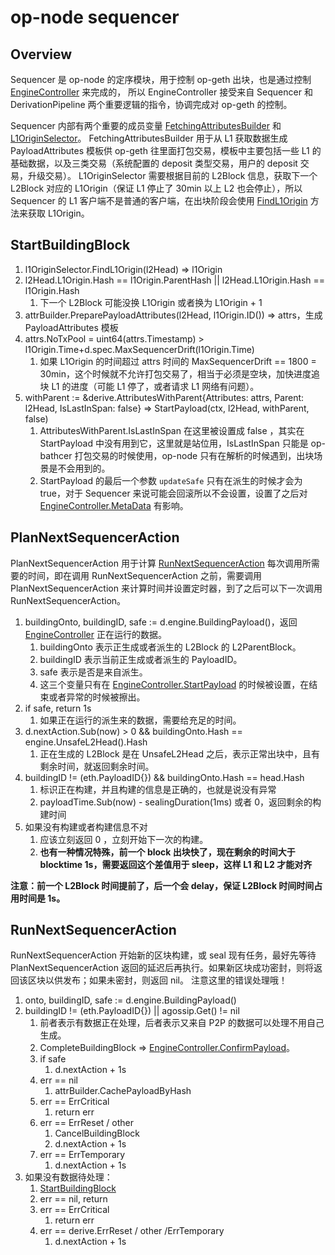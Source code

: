 # op-node sequencer

## Overview

Sequencer 是 op-node 的定序模块，用于控制 op-geth 出块，也是通过控制 [EngineController](./2_op_node_components.md#enginecontroller) 来完成的，
所以 EngineController 接受来自 Sequencer 和 DerivationPipeline 两个重要逻辑的指令，协调完成对 op-geth 的控制。

Sequencer 内部有两个重要的成员变量 [FetchingAttributesBuilder](./4_op_node_derivation_data.md#fetchingattributesbuilder) 和 [L1OriginSelector](./1_op_node_clients.md#l1originselector)。
FetchingAttributesBuilder 用于从 L1 获取数据生成 PayloadAttributes 模板供 op-geth 往里面打包交易，模板中主要包括一些 L1 的基础数据，以及三类交易（系统配置的 deposit 类型交易，用户的 deposit 交易，升级交易）。
L1OriginSelector 需要根据目前的 L2Block 信息，获取下一个 L2Block 对应的 L1Origin（保证 L1 停止了 30min 以上 L2 也会停止），所以 Sequencer 的 L1 客户端不是普通的客户端，在出块阶段会使用 [FindL1Origin](./1_op_node_clients.md#findl1origin) 方法来获取 L1Origin。

## StartBuildingBlock

1. l1OriginSelector.FindL1Origin(l2Head) => l1Origin
2. l2Head.L1Origin.Hash == l1Origin.ParentHash || l2Head.L1Origin.Hash == l1Origin.Hash
   1. 下一个 L2Block 可能没换 L1Origin 或者换为 L1Origin + 1
3. attrBuilder.PreparePayloadAttributes(l2Head, l1Origin.ID()) => attrs，生成 PayloadAttributes 模板
4. attrs.NoTxPool = uint64(attrs.Timestamp) > l1Origin.Time+d.spec.MaxSequencerDrift(l1Origin.Time)
   1. 如果 L1Origin 的时间超过 attrs 时间的 MaxSequencerDrift == 1800 = 30min，这个时候就不允许打包交易了，相当于必须是空块，加快进度追块 L1 的进度（可能 L1 停了，或者请求 L1 网络有问题）。
5. withParent := &derive.AttributesWithParent{Attributes: attrs, Parent: l2Head, IsLastInSpan: false} => StartPayload(ctx, l2Head, withParent, false)
   1. AttributesWithParent.IsLastInSpan 在这里被设置成 false ，其实在 StartPayload 中没有用到它，这里就是站位用，IsLastInSpan 只能是 op-bathcer 打包交易的时候使用，op-node 只有在解析的时候遇到，出块场景是不会用到的。
   2. StartPayload 的最后一个参数 `updateSafe` 只有在派生的时候才会为 true，对于 Sequencer 来说可能会回滚所以不会设置，设置了之后对 [EngineController.MetaData](./2_op_node_components.md#metadata) 有影响。

## PlanNextSequencerAction

PlanNextSequencerAction 用于计算 [RunNextSequencerAction](#runnextsequenceraction) 每次调用所需要的时间，即在调用 RunNextSequencerAction 之前，需要调用 PlanNextSequencerAction 来计算时间并设置定时器，到了之后可以下一次调用 RunNextSequencerAction。

1. buildingOnto, buildingID, safe := d.engine.BuildingPayload()，返回 [EngineController](./2_op_node_components.md#enginecontroller) 正在运行的数据。
   1. buildingOnto 表示正生成或者派生的 L2Block 的 L2ParentBlock。
   2. buildingID 表示当前正生成或者派生的 PayloadID。
   3. safe 表示是否是来自派生。
   4. 这三个变量只有在 [EngineController.StartPayload](./2_op_node_components.md#startpayload) 的时候被设置，在结束或者异常的时候被擦出。
2. if safe, return 1s
   1. 如果正在运行的派生来的数据，需要给充足的时间。
3. d.nextAction.Sub(now) > 0 && buildingOnto.Hash == engine.UnsafeL2Head().Hash
   1. 正在生成的 L2Block 是在 UnsafeL2Head 之后，表示正常出块中，且有剩余时间，就返回剩余时间。
4. buildingID != (eth.PayloadID{}) && buildingOnto.Hash == head.Hash
   1. 标识正在构建，并且构建的信息是正确的，也就是说没有异常
   2. payloadTime.Sub(now) - sealingDuration(1ms) 或者 0，返回剩余的构建时间
5. 如果没有构建或者构建信息不对
   1. 应该立刻返回 0 ，立刻开始下一次的构建。
   2. **也有一种情况特殊，前一个 block 出块快了，现在剩余的时间大于 blocktime 1s，需要返回这个差值用于 sleep，这样 L1 和 L2 才能对齐**

**注意：前一个 L2Block 时间提前了，后一个会 delay，保证 L2Block 时间时间占用时间是 1s。**

## RunNextSequencerAction

RunNextSequencerAction 开始新的区块构建，或 seal 现有任务，最好先等待 PlanNextSequencerAction 返回的延迟后再执行。如果新区块成功密封，则将返回该区块以供发布；如果未密封，则返回 nil。
注意这里的错误处理哦！

1. onto, buildingID, safe := d.engine.BuildingPayload() 
2. buildingID != (eth.PayloadID{}) || agossip.Get() != nil
   1. 前者表示有数据正在处理，后者表示又来自 P2P 的数据可以处理不用自己生成。
   2. CompleteBuildingBlock => [EngineController.ConfirmPayload](./2_op_node_components.md#confirmpayload)。
   3. if safe
      1. d.nextAction + 1s
   4. err == nil
      1. attrBuilder.CachePayloadByHash
   5. err == ErrCritical
      1. return err
   6. err == ErrReset / other
      1. CancelBuildingBlock 
      2. d.nextAction + 1s
   7. err == ErrTemporary 
      1. d.nextAction + 1s
3. 如果没有数据待处理：
   1. [StartBuildingBlock](#startbuildingblock)
   2. err == nil, return
   3. err == ErrCritical
      1. return err
   4. err == derive.ErrReset / other /ErrTemporary
      1. d.nextAction + 1s